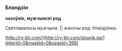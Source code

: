 ### Бландзін
**назоўнік, мужчынскі род**

Светлавалосы мужчына. || жаночы род: бландзінка.

<a rel="author">[http://rv-blr.com/](http://rv-blr.com/slounik.jsp?letterId=0&maskId=0&pageId=398)</a>
